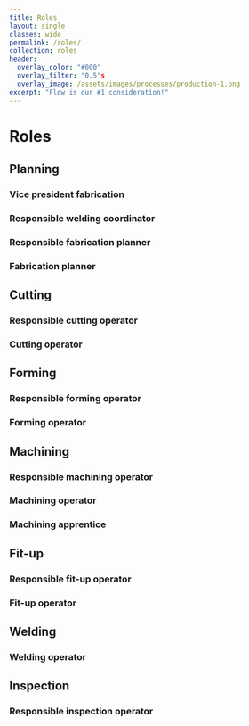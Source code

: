 ```yaml
---
title: Roles
layout: single
classes: wide
permalink: /roles/
collection: roles
header:
  overlay_color: "#000"
  overlay_filter: "0.5"s
  overlay_image: /assets/images/processes/production-1.png
excerpt: "Flow is our #1 consideration!"
---
```

# Roles

## Planning

### Vice president fabrication   

### Responsible welding coordinator

### Responsible fabrication planner

### Fabrication planner

## Cutting

### Responsible cutting operator

### Cutting operator

## Forming

### Responsible forming operator

### Forming operator  

## Machining

### Responsible machining operator

### Machining operator

### Machining apprentice

## Fit-up

### Responsible fit-up operator

### Fit-up operator

## Welding

### Welding operator

## Inspection

### Responsible inspection operator
